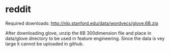 # reddit
Required downloads:
	http://nlp.stanford.edu/data/wordvecs/glove.6B.zip

After downloading glove, unzip the 6B 300dimension file and place in data/glove directory to be used in feature engineering.
Since the data is vey large it cannot be uploaded in github.
